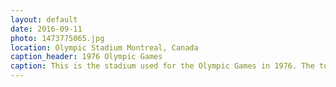 ```yaml
---
layout: default
date: 2016-09-11
photo: 1473775065.jpg
location: Olympic Stadium Montreal, Canada
caption_header: 1976 Olympic Games
caption: This is the stadium used for the Olympic Games in 1976. The tower is the world's tallest inclined tower at 175 meters and is now the symbol of the city.
---
```

